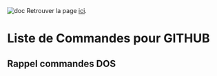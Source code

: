 <img src="" alt="doc" description="Installation GITHUB">
Retrouver la page <a href="https://fayechartre6.000webhostapp.com/github/" target="_blank">ici</a>.

# Liste de Commandes pour GITHUB

## Rappel commandes DOS
